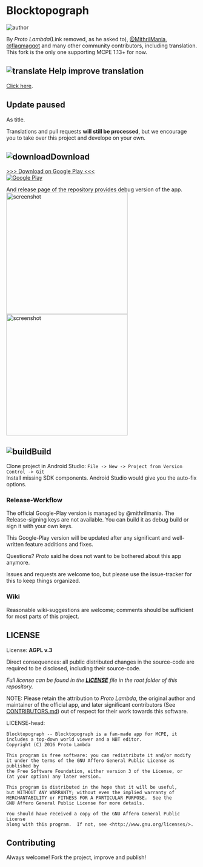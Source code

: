 # Blocktopograph

![author](https://github.com/Templarian/MaterialDesign/blob/master/icons/svg/account.svg)

By *Proto Lambda*\(Link removed, as he asked to\), [@MithrilMania](https://github.com/MithrilMania),
[@flagmaggot](https://github.com/flagmaggot) and many other community contributors, including translation.  
This fork is the only one supporting MCPE 1.13+ for now.

## ![translate](https://github.com/Templarian/MaterialDesign/blob/master/icons/svg/web.svg) Help improve translation
[Click here](https://github.com/oO0oO0oO0o0o00/blocktopograph/blob/master/translation.md).

## Update paused
As title.

Translations and pull requests **will still be processed**, but we encourage you to
take over this project and develope on your own.

## ![download](https://github.com/Templarian/MaterialDesign/blob/master/icons/svg/download.svg)Download
[>>> Download on Google Play <<<](https://play.google.com/store/apps/details?id=rbq2012.blocktopograph)  
[![Google Play](http://ws3.sinaimg.cn/large/006Zo3DUgy1g65u2a2fndj30hy06yjrh.jpg)](https://play.google.com/store/apps/details?id=rbq2012.blocktopograph)

And release page of the repository provides debug version of the app.  
<img src="arts/scr02.png" alt="screenshot" width="320"/>
<img src="arts/scr03.png" alt="screenshot" width="320"/>

## ![build](https://github.com/Templarian/MaterialDesign/blob/master/icons/svg/camera-front-variant.svg)Build

Clone project in Android Studio: `File -> New -> Project from Version Control -> Git`  
Install missing SDK components. Android Studio would give you the auto-fix options.  

### Release-Workflow

The official Google-Play version is managed by @mithrilmania. The Release-signing keys are not available.
You can build it as debug build or sign it with your own keys.

This Google-Play version will be updated after any significant and well-written feature additions and fixes.

Questions? *Proto* said he does not want to be bothered about this app anymore.

Issues and requests are welcome too, but please use the issue-tracker for this to keep things organized.


### Wiki

Reasonable wiki-suggestions are welcome; comments should be sufficient for most parts of this project.


## LICENSE

License: **AGPL v.3**

Direct consequences: all public distributed changes in the source-code
 are required to be disclosed, including their source-code.

*Full license can be found in the [**LICENSE**](LICENSE) file in the root folder of this repository.*

NOTE: Please retain the attribution to *Proto Lambda*, the original author
 and maintainer of the official app, and later significant contributors (See [CONTRIBUTORS.md](CONTRIBUTORS.md))
 out of respect for their work towards this software.

LICENSE-head:

    Blocktopograph -- Blocktopograph is a fan-made app for MCPE, it includes a top-down world viewer and a NBT editor.
    Copyright (C) 2016 Proto Lambda

    This program is free software: you can redistribute it and/or modify
    it under the terms of the GNU Affero General Public License as published by
    the Free Software Foundation, either version 3 of the License, or
    (at your option) any later version.

    This program is distributed in the hope that it will be useful,
    but WITHOUT ANY WARRANTY; without even the implied warranty of
    MERCHANTABILITY or FITNESS FOR A PARTICULAR PURPOSE.  See the
    GNU Affero General Public License for more details.

    You should have received a copy of the GNU Affero General Public License
    along with this program.  If not, see <http://www.gnu.org/licenses/>.



## Contributing

Always welcome! Fork the project, improve and publish!
